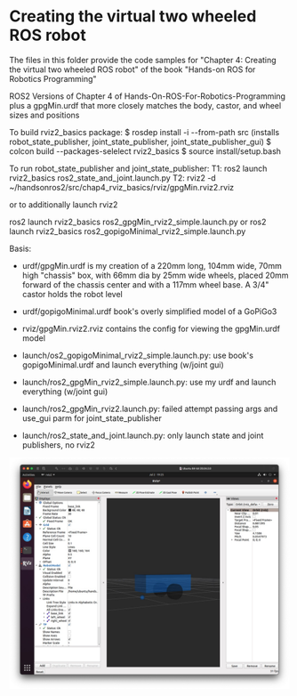 # Creating the virtual two wheeled ROS robot

The files in this folder provide the code samples for "Chapter 4: Creating the virtual two wheeled ROS robot" of the book "Hands-on ROS for Robotics Programming"

ROS2 Versions of Chapter 4 of Hands-On-ROS-For-Robotics-Programming
plus a gpgMin.urdf that more closely matches the body, castor, and wheel sizes and positions

To build rviz2_basics package:
$ rosdep install -i --from-path src    (installs robot_state_publisher, joint_state_publisher, joint_state_publisher_gui)
$ colcon build --packages-selelect rviz2_basics
$ source install/setup.bash

To run robot_state_publisher and joint_state_publisher:
T1: ros2 launch rviz2_basics ros2_state_and_joint.launch.py
T2: rviz2 -d ~/handsonros2/src/chap4_rviz_basics/rviz/gpgMin.rviz2.rviz

or to additionally launch rviz2

ros2 launch rviz2_basics ros2_gpgMin_rviz2_simple.launch.py
or
ros2 launch rviz2_basics ros2_gopigoMinimal_rviz2_simple.launch.py


Basis:
- urdf/gpgMin.urdf   is my creation of a 220mm long, 104mm wide, 70mm high "chassis" box,
                     with 66mm dia by 25mm wide wheels, placed 20mm forward of the chassis center
                     and with a 117mm wheel base.  A 3/4" castor holds the robot level
                     
- urdf/gopigoMinimal.urdf  book's overly simplified model of a GoPiGo3

- rviz/gpgMin.rviz2.rviz  contains the config for viewing the gpgMin.urdf model

- launch/os2_gopigoMinimal_rviz2_simple.launch.py:    use book's gopigoMinimal.urdf and launch everything (w/joint gui)
- launch/ros2_gpgMin_rviz2_simple.launch.py:          use my urdf and launch everything (w/joint gui)
- launch/ros2_gpgMin_rviz2.launch.py:                 failed attempt passing args and use_gui parm for joint_state_publisher
- launch/ros2_state_and_joint.launch.py:              only launch state and joint publishers, no rviz2

![gpgMin.urdf in rviz2](Chap4_rviz2_basics_gpgMin.urdf.jpg?raw=true)

